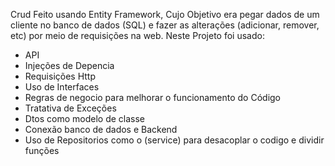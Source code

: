 Crud Feito usando Entity Framework, Cujo Objetivo era pegar dados de um cliente no banco de dados (SQL) e fazer as alterações (adicionar, remover, etc) por meio de requisições na web. Neste Projeto foi usado:
- API
- Injeções de Depencia
- Requisições Http
- Uso de Interfaces
- Regras de negocio para melhorar o funcionamento do Código
- Tratativa de Exceções
- Dtos como modelo de classe
- Conexão banco de dados e Backend
- Uso de Repositorios como o (service) para desacoplar o codigo e dividir funções
